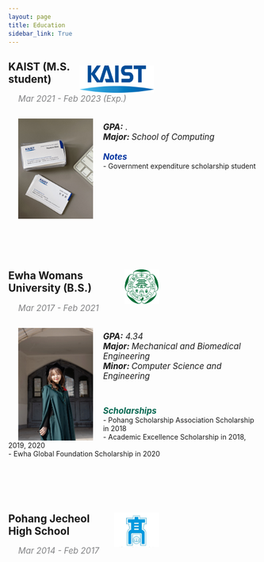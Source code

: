 ```yaml
---
layout: page
title: Education
sidebar_link: True
---
```


<div>
	<img src="images/kaist_logo.png" alt="KAIST mark" style="float:right;margin-right:210px;margin-top:10px;width:150px;height:55px;" >
	<div>
		<h2><b>KAIST (M.S. student)</b></h2>
		<p style="color:#828385;font-size:120%;margin-left:20px"><i>Mar 2021 - Feb 2023 (Exp.)</i></p>
	</div>
</div>

<div>
	<img src="images/pre_kaist_img.jpg" alt="Img" style="width:30%;height:20%;float:left;margin-right:20px;margin-left:20px;margin-top:10px">
	<p style="margin-top:20px;">
		<br/>
	<big>
		<i><b>GPA:</b> . </i><br/>
		<i><b>Major: </b>School of Computing</i>
	</big>
		<br/>
	<p style="color:#0033a0;margin-bottom:0px;margin-top:20px; "><big><b><i>Notes</i></b></big></p>
    - Government expenditure scholarship student
	</p>
</div>

<div style="margin-top:200px;">
	<img src="images/ewha.png" alt="Ewha mark" style="float:right;margin-right:200px;width:70px;height:70px;" >
	<div><h2><b>Ewha Womans University (B.S.)</b></h2>
		<p style="color:#828385;font-size:120%;margin-left:20px"><i>Mar 2017 - Feb 2021</i></p>
	</div>
</div>

<div>
	<img src="images/graduate.jpg" alt="Img" style="width:30%;height:30%;float:left;margin-right:20px;margin-left:20px;margin-top:10px">
	<p style="margin-top:20px;">
	<br/>
	<big>
		<i><b>GPA:</b> 4.34</i><br/>
		<i><b>Major: </b>Mechanical and Biomedical Engineering</i><br/>
		<i><b>Minor: </b>Computer Science and Engineering</i>
	</big>
	<br/>
	<p style="color:#00664f;margin-bottom:0px;margin-top:50px; "><big><b><i>Scholarships</i></b></big></p>
    	- Pohang Scholarship Association Scholarship in 2018<br/>
		- Academic Excellence Scholarship in 2018, 2019, 2020<br/>
		- Ewha Global Foundation Scholarship in 2020
	</p>
</div>


<div style="margin-top:110px;">
	<img src="images/pocheol_logo.png" alt="Pocheol mark" style="float:right;margin-right:200px;width:90px;height:70px;" >
	<div><h2><b>Pohang Jecheol High School</b></h2>
		<p style="color:#828385;font-size:120%;margin-left:20px"><i>Mar 2014 - Feb 2017</i></p>
	</div>
</div>


